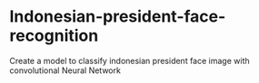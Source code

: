 # Indonesian-president-face-recognition

Create a model to classify indonesian president face image with convolutional Neural Network
